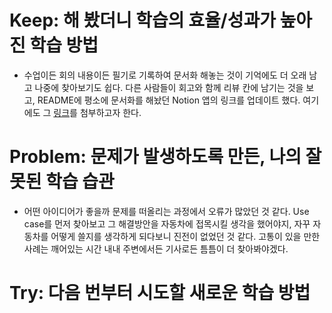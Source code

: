 # Keep: 해 봤더니 학습의 효율/성과가 높아진 학습 방법  

- 수업이든 회의 내용이든 필기로 기록하여 문서화 해놓는 것이 기억에도 더 오래 남고 나중에 찾아보기도 쉽다. 다른 사람들이 회고와 함께 리뷰 칸에 남기는 것을 보고, README에 평소에 문서화를 해놨던 Notion 앱의 링크를 업데이트 했다. 여기에도 그 [링크](https://chayhyeon.notion.site/6-229331850b7b80b89302c44ee4513c1f?source=copy_link)를 첨부하고자 한다. 

# Problem: 문제가 발생하도록 만든, 나의 잘못된 학습 습관

- 어떤 아이디어가 좋을까 문제를 떠올리는 과정에서 오류가 많았던 것 같다. Use case를 먼저 찾아보고 그 해결방안을 자동차에 접목시킬 생각을 했어야지, 자꾸 자동차를 어떻게 쓸지를 생각하게 되다보니 진전이 없었던 것 같다. 고통이 있을 만한 사례는 깨어있는 시간 내내 주변에서든 기사로든 틈틈이 더 찾아봐야겠다.

# Try: 다음 번부터 시도할 새로운 학습 방법
